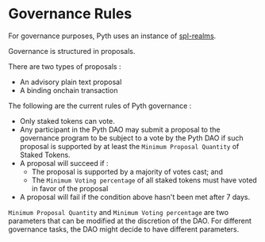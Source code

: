# Governance Rules

For governance purposes, Pyth uses an instance of [spl-realms](https://realms.today/). 

Governance is structured in proposals. 

There are two types of proposals :
- An advisory plain text proposal
- A binding onchain transaction

The following are the current rules of Pyth governance :

- Only staked tokens can vote.
- Any participant in the Pyth DAO may submit a proposal to the governance program to be subject to a vote by the Pyth DAO if such proposal is supported by at least the `Minimum Proposal Quantity` of Staked Tokens.
- A proposal will succeed if :
    -  The proposal is supported by a majority of votes cast; and
    -  The `Minimum Voting percentage` of all staked tokens must have voted in favor of the proposal 
- A proposal will fail if the condition above hasn't been met after 7 days.

`Minimum Proposal Quantity` and `Minimum Voting percentage` are two parameters that can be modified at the discretion of the DAO.
For different governance tasks, the DAO might decide to have different parameters.